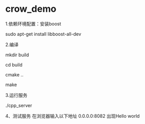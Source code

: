 # crow_demo

1.依赖环境配置：安装boost

sudo apt-get install libboost-all-dev

2.编译

mkdir build

cd build

cmake ..

make

3.运行服务

./cpp_server

4、测试服务
在浏览器输入以下地址
0.0.0.0:8082
出现Hello world
